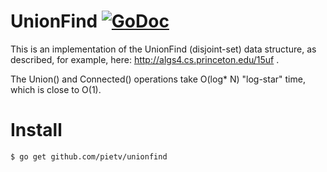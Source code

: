 UnionFind [![GoDoc](https://godoc.org/github.com/pietv/unionfind?status.png)](https://godoc.org/github.com/pietv/unionfind)
=========

This is an implementation of the UnionFind (disjoint-set) data structure, as described, for example,
here: http://algs4.cs.princeton.edu/15uf .

The Union() and Connected() operations take O(log* N) "log-star" time, which is close to O(1).

Install
=======

```shell
$ go get github.com/pietv/unionfind
```
